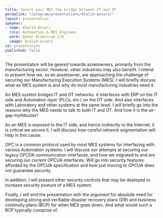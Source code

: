 ```yaml
---
title: Secure your MES the bridge between IT and OT
permalink: "/program/presentations/khalid-ansari/"
layout: presentation
speaker:
- name: Khalid Ansari
  role: Automation & MES Engineer
  work: Qatar Aluminium Ltd
  image: khalid-ansari
id: presentation
published: false
---
```



The presentation will be geared towards asset­owners, primarily from the manufacturing sector. However, other industries may also benefit. I intend to present how we, as an asset­owner, are approaching the challenge of securing our Manufacturing Execution Systems (MES). I will briefly discuss what an MES system is and why do most manufacturing industries need it.

An MES system bridges IT and OT networks ­­ it interfaces with ERP on the IT side and Automation layer (PLCs, etc.) on the OT side. And also interfaces with Laboratory and other systems at the same level. I will briefly go into the reasons why the MES needs to talk to both IT and OT. And how it is the air­gap myth­buster!

As an MES is exposed to the IT side, and hence indirectly to the Internet, it is critical we secure it. I will discuss how careful network segmentation will help in this cause.

OPC is a common protocol used by most MES systems for interfacing with various Automation systems. I will discuss our attempts at securing our legacy OPC­DA communication interfaces, and how we migrated to and are securing our current OPC­UA interfaces. Will go into security features afforded by the OPC­UA specification and how just moving to OPC­UA does not guarantee security.

In addition, I will present other security controls that may be deployed to increase security posture of a MES system.

Finally, I will end the presentation with the argument for absolute need for developing strong and verifiable disaster recovery plans (DR) and business continuity plans (BCP) for when MES goes down. And what would such a BCP typically comprise of.